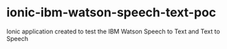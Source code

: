 # ionic-ibm-watson-speech-text-poc
Ionic application created to test the IBM Watson Speech to Text and Text to Speech
